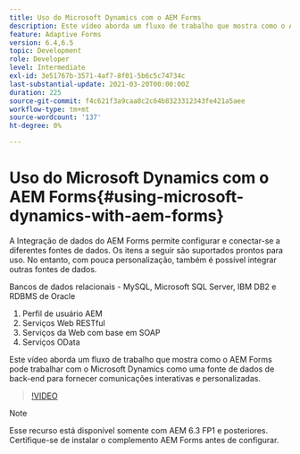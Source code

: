 ```yaml
---
title: Uso do Microsoft Dynamics com o AEM Forms
description: Este vídeo aborda um fluxo de trabalho que mostra como o AEM Forms pode trabalhar com o Microsoft Dynamics como uma fonte de dados de back-end para fornecer comunicações interativas e personalizadas.
feature: Adaptive Forms
version: 6.4,6.5
topic: Development
role: Developer
level: Intermediate
exl-id: 3e51767b-3571-4af7-8f01-5b6c5c74734c
last-substantial-update: 2021-03-20T00:00:00Z
duration: 225
source-git-commit: f4c621f3a9caa8c2c64b8323312343fe421a5aee
workflow-type: tm+mt
source-wordcount: '137'
ht-degree: 0%

---
```


# Uso do Microsoft Dynamics com o AEM Forms{#using-microsoft-dynamics-with-aem-forms}

A Integração de dados do AEM Forms permite configurar e conectar-se a diferentes fontes de dados. Os itens a seguir são suportados prontos para uso. No entanto, com pouca personalização, também é possível integrar outras fontes de dados.

Bancos de dados relacionais - MySQL, Microsoft SQL Server, IBM DB2 e RDBMS de Oracle
1. Perfil de usuário AEM
1. Serviços Web RESTful
1. Serviços da Web com base em SOAP
1. Serviços OData

Este vídeo aborda um fluxo de trabalho que mostra como o AEM Forms pode trabalhar com o Microsoft Dynamics como uma fonte de dados de back-end para fornecer comunicações interativas e personalizadas.

>[!VIDEO](https://video.tv.adobe.com/v/20971?quality=12&learn=on)

>[!NOTE]
>
>Esse recurso está disponível somente com AEM 6.3 FP1 e posteriores. Certifique-se de instalar o complemento AEM Forms antes de configurar.
